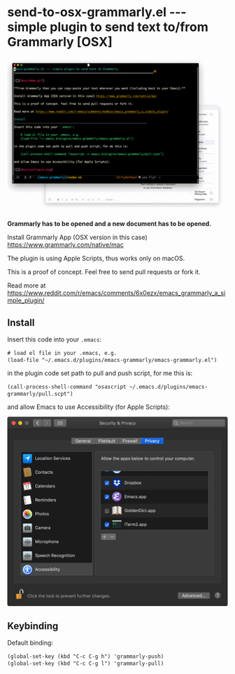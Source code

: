 send-to-osx-grammarly.el --- simple plugin to send text to/from Grammarly [OSX]
===================================================================================

![](docs/demo.gif)

**Grammarly has to be opened and a new document has to be opened.**

Install Grammarly App (OSX version in this case) https://www.grammarly.com/native/mac 

The plugin is using Apple Scripts, thus works only on macOS.

This is a proof of concept. Feel free to send pull requests or fork it.

Read more at https://www.reddit.com/r/emacs/comments/6x0ezx/emacs_grammarly_a_simple_plugin/ 

Install
-------------------------------------------------------------------------------
Insert this code into your `.emacs`:

    # load el file in your .emacs, e.g. 
    (load-file "~/.emacs.d/plugins/emacs-grammarly/emacs-grammarly.el")

in the plugin code set path to pull and push script, for me this is:

    (call-process-shell-command "osascript ~/.emacs.d/plugins/emacs-grammarly/pull.scpt")

and allow Emacs to use Accessibility (for Apple Scripts):

![](docs/configure.png)

Keybinding
--------------------------------------------------------------------------------

Default binding:

    (global-set-key (kbd "C-c C-g h") 'grammarly-push)
    (global-set-key (kbd "C-c C-g l") 'grammarly-pull)

